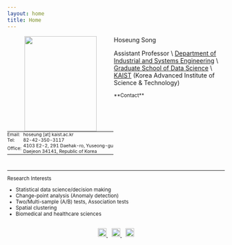 ```yaml
---
layout: home
title: Home
---
```


<img src="https://hoseungs.github.io/img/profile.png" width="167" height="220" align="left" hspace="40" />

Hoseung Song 

Assistant Professor \\
[Department of Industrial and Systems Engineering](http://ise.kaist.ac.kr) \\
[Graduate School of Data Science](https://gsds.kaist.ac.kr/eng) \\
[KAIST](https://www.kaist.ac.kr/en/) (Korea Advanced Institute of Science & Technology)


<small>
**Contact**  
  
<table style="border-collapse: collapse; border: none; font-size: 0.9em; margin-top:4px;">
  <tr style="background:none;">
    <td style="padding: 0 4px 0 0; border: none;">Email:</td>
    <td style="padding: 0; border: none;">hoseung [at] kaist.ac.kr</td>
  </tr>
  <tr style="background:none;">
    <td style="padding: 0 4px 0 0; border: none;">Tel:</td>
    <td style="padding: 0; border: none;">82-42-350-3117</td>
  </tr>
  <tr style="background:none;">
    <td style="padding: 0 4px 0 0; border: none;">Office:</td>
    <td style="padding: 0; border: none;">
      4103 E2-2, 291 Daehak-ro, Yuseong-gu<br>
      Daejeon 34141, Republic of Korea
    </td>
  </tr>
</table>
  
<br>
<hr>

Research Interests
* Statistical data science/decision making
* Change-point analysis (Anomaly detection)
* Two/Multi-sample (A/B) tests, Association tests
* Spatial clustering
* Biomedical and healthcare sciences

<br>

<center>
<a href="mailto:hoseung@kaist.ac.kr" target="_blank" title="Email">
  <img alt="Email" src="https://hoseungs.github.io/assets/css/email.png" width="20" height="20" />
</a> &ensp;
<a href="https://scholar.google.com/citations?hl=en&user=kTC7m0wAAAAJ&view_op=list_works&sortby=pubdate" target="_blank" title="Google Scholar">
  <img alt="Google Scholar" src="https://hoseungs.github.io/assets/css/gs.png" width="20" height="20" />
</a> &ensp;
<a href="https://www.linkedin.com/in/songhs/" target="_blank" title="Linkedin">
  <img alt="Linkedin" src="https://hoseungs.github.io/assets/css/linkedin.png" width="20" height="20" />
</a>
</center>
